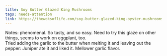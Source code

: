 ```yaml
---
title: Soy Butter Glazed King Mushrooms
tags: needs-attention
link: https://thewoksoflife.com/soy-butter-glazed-king-oyster-mushrooms/#recipe
---
```

Notes: phenomenal. So tasty, and so easy. Need to try this glaze on other things, seems to work on eggplant, too.  
Tried adding the garlic to the butter when melting it and leaving out the pepper: Juniper ate it and liked it. Mellower garlic flavor.


